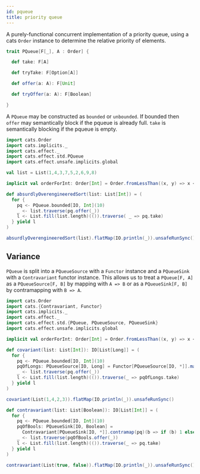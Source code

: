 ```yaml
---
id: pqueue
title: priority queue
---
```


A purely-functional concurrent implementation of a priority queue, using
a cats `Order` instance to determine the relative priority of elements.

```scala
trait PQueue[F[_], A : Order] {

  def take: F[A]

  def tryTake: F[Option[A]]

  def offer(a: A): F[Unit]

  def tryOffer(a: A): F[Boolean]

}
```

A `PQueue` may be constructed as `bounded` or `unbounded`. If bounded then
`offer` may semantically block if the pqueue is already full. `take` is
semantically blocking if the pqueue is empty.

```scala mdoc
import cats.Order
import cats.implicits._
import cats.effect._
import cats.effect.std.PQueue
import cats.effect.unsafe.implicits.global

val list = List(1,4,3,7,5,2,6,9,8)

implicit val orderForInt: Order[Int] = Order.fromLessThan((x, y) => x < y)

def absurdlyOverengineeredSort(list: List[Int]) = (
  for {
    pq <- PQueue.bounded[IO, Int](10)
    _ <- list.traverse(pq.offer(_))
    l <- List.fill(list.length)(()).traverse( _ => pq.take)
  } yield l
)

absurdlyOverengineeredSort(list).flatMap(IO.println(_)).unsafeRunSync()
```

## Variance

`PQueue` is split into a `PQueueSource` with a `Functor` instance and a
`PQueueSink` with a `Contravariant` functor instance. This allows us to
treat a `PQueue[F, A]` as a `PQueueSource[F, B]` by mapping with `A => B` 
or as a `PQueueSink[F, B]` by contramapping with `B => A`.

```scala mdoc:reset
import cats.Order
import cats.{Contravariant, Functor}
import cats.implicits._
import cats.effect._
import cats.effect.std.{PQueue, PQueueSource, PQueueSink}
import cats.effect.unsafe.implicits.global

implicit val orderForInt: Order[Int] = Order.fromLessThan((x, y) => x < y)

def covariant(list: List[Int]): IO[List[Long]] = (
  for {
    pq <- PQueue.bounded[IO, Int](10)
    pqOfLongs: PQueueSource[IO, Long] = Functor[PQueueSource[IO, *]].map(pq)(_.toLong)
    _ <- list.traverse(pq.offer(_))
    l <- List.fill(list.length)(()).traverse(_ => pqOfLongs.take)
  } yield l
)

covariant(List(1,4,2,3)).flatMap(IO.println(_)).unsafeRunSync()

def contravariant(list: List[Boolean]): IO[List[Int]] = (
  for {
    pq <- PQueue.bounded[IO, Int](10)
    pqOfBools: PQueueSink[IO, Boolean] =
      Contravariant[PQueueSink[IO, *]].contramap(pq)(b => if (b) 1 else 0)
    _ <- list.traverse(pqOfBools.offer(_))
    l <- List.fill(list.length)(()).traverse(_ => pq.take)
  } yield l
)

contravariant(List(true, false)).flatMap(IO.println(_)).unsafeRunSync()
```
